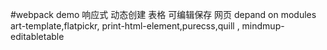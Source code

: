 #webpack demo
 响应式  动态创建 表格 可编辑保存 网页
depand on modules  
art-template,flatpickr, print-html-element,purecss,quill
, mindmup-editabletable
